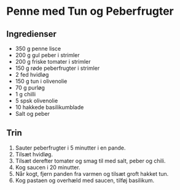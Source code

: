 # Penne med Tun og Peberfrugter

## Ingredienser
- 350 g penne lisce
- 200 g gul peber i strimler
- 200 g friske tomater i strimler
- 150 g røde peberfrugter i strimler
- 2 fed hvidløg
- 150 g tun i olivenolie
- 70 g purløg
- 1 g chilli
- 5 spsk olivenolie
- 10 hakkede basilikumblade
- Salt og peber

## Trin
1. Sauter peberfrugter i 5 minutter i en pande.
2. Tilsæt hvidløg. 
3. Tilsæt derefter tomater og smag til med salt, peber og chili.
4. Kog saucen i 20 minutter.
5. Når kogt, fjern panden fra varmen og tilsæt groft hakket tun.
6. Kog pastaen og overhæld med saucen, tilføj basilikum.